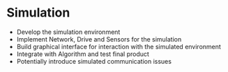 # Simulation

* Develop the simulation environment
* Implement Network, Drive and Sensors for the simulation
* Build graphical interface for interaction with the simulated environment
* Integrate with Algorithm and test final product
* Potentially introduce simulated communication issues
